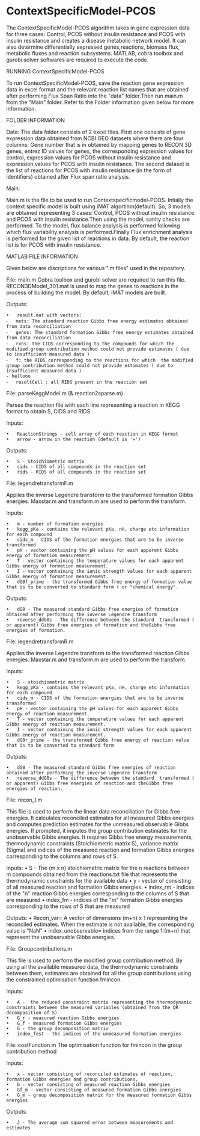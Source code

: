 # ContextSpecificModel-PCOS
The ContextSpecificModel-PCOS algorithm takes in gene expression data for three cases: Control, PCOS without insulin resistance and PCOS with insulin resistance and creates a disease metabolic network model. It can also determine differentially expressed genes,reactions, biomass flux, metabolic fluxes and reaction subsystems. MATLAB, cobra toolbox and gurobi solver softwares are required to execute the code.

RUNNING ContextSpecificModel-PCOS

To run ContextSpecificModel-PCOS, save the reaction gene expression data in excel format and the relevant reaction list names that are obtained after performing Flux Span Ratio into the "data" folder.Then run main.m from the "Main" folder. Refer to the Folder information given below for more information. 

FOLDER INFORMATION 

Data: 
The data folder consists of 2 excel files. First one consists of gene expression data obtained from NCBI GEO datasets where there are four columns: Gene number that is in obtained by mapping genes to RECON 3D genes, entrez ID values for genes, the corresponding expression values for control, expression values for PCOS without insulin resistance and expression values for PCOS with insulin resistance. The second dataset is the list of reactions for PCOS with insulin resistance (in the form of identifiers) obtained after Flux span ratio analysis.
 
Main:

Main.m is the file to be used to run Contextspecificmodel-PCOS. Intially the context specific model is built using iMAT algortihm(default). So, 3 models are obtained representing 3 cases: Control, PCOS without insulin resistance and PCOS with insulin resistance.Then using the model, sanity checks are performed. To the model, flux balance analysis is performed following which flux variability analysis is performed.Finally Flux enrichment analysis is performed for the given list of reactions in data. By default, the reaction list is for PCOS with insulin resistance.



MATLAB FILE INFORMATION

Given below are discriptions for various ".m files" used in the repository. 


File: main.m
Cobra toolbox and gurobi solver are required to run this file. RECON3DModel_301.mat is used to map the genes to reactions in the process of building the model. By default, iMAT models are built.


Outputs:

	•	result.mat with vectors:
	⁃	mets: The standard reaction Gibbs free energy estimates obtained from data reconciliation
	⁃	genes: The standard formation Gibbs free energy estimates obtained from data reconciliation
	⁃	rxns: the CIDS corresponding to the compounds for which the modified group contribution method could not provide estimates ( due to insufficient measured data )
	⁃	f: the RIDS corresponding to the reactions for which  the modified group contribution method could not provide estimates ( due to insufficient measured data )
	- hellooo
	⁃	resultCell : all RIDS present in the reaction set

File: parseKeggModel.m (&  reaction2sparse.m)

Parses the reaction file with each line representing a reaction in KEGG format to obtain S, CIDS and RIDS

Inputs:

	•	ReactionStrings - cell array of each reaction in KEGG format
	•	arrow - arrow in the reaction (default is '=')

Outputs:

	•	S - Stoichiometric matrix
	•	cids - CIDS of all compounds in the reaction set
	•	rids - RIDS of all compounds in the reaction set

File: legendretransformF.m 

Applies the inverse Legendre transform to the transformed formation Gibbs energies. Maxstar.m and transform.m are used to perform the transform. 

Inputs:
 
	•	m - number of formation energies
	•	kegg_pKa - contains the relevant pKa, nH, charge etc information for each compound
	•	cids_m - CIDS of the formation energies that are to be inverse transformed
	•	pH - vector containing the pH values for each apparent Gibbs energy of formation measurement.
	•	T - vector containing the temperature values for each apparent Gibbs energy of formation measurement.
	•	I - vector containing the ionic strength values for each apparent Gibbs energy of formation measurement.
	•	dG0f_prime - the transformed Gibbs free energy of formation value that is to be converted to standard form ( or "chemical energy".

Outputs:

	•	dG0 - The measured standard Gibbs free energies of formation obtained after performing the inverse Legendre transform
	•	reverse_ddG0s - The difference between the standard  transformed ( or apparent) Gibbs free energies of formation and theGibbs free energies of formation.


File: legendretransformR.m 

Applies the inverse Legendre transform to the transformed reaction Gibbs energies. Maxstar.m and transform.m are used to perform the transform. 

Inputs:
	 
	•	S - stoichiometric matrix
	•	kegg_pKa - contains the relevant pKa, nH, charge etc information for each compound
	•	cids_m - CIDS of the formation energies that are to be inverse transformed
	•	pH - vector containing the pH values for each apparent Gibbs energy of reaction measurement.
	•	T - vector containing the temperature values for each apparent Gibbs energy of reaction measurement.
	•	I - vector containing the ionic strength values for each apparent Gibbs energy of reaction measurement.
	•	dG0r_prime - the transformed Gibbs free energy of reaction value that is to be converted to standard form 

Outputs:

	•	dG0 - The measured standard Gibbs free energies of reaction obtained after performing the inverse Legendre transform
	•	reverse_ddG0s - The difference between the standard  transformed ( or apparent) Gibbs free energies of reaction and theGibbs free energies of reaction.


File: recon_l.m

This file is used to perform the linear data reconciliation for Gibbs free energies. It calculates reconciled estimates for all measured Gibbs energies and computes prediction estimates for the unmeasured observable Gibbs energies. If prompted, it imputes the group contribution estimates for the unobservable Gibbs energies. It requires Gibbs free energy measurements, thermodynamic constraints (Stoichiometric matrix S), variance matrix (Sigma) and indices of the measured reaction and formation Gibbs energies corresponding to the columns and rows of S.  

Inputs: 
	•	 S - The (m x n) stoichiometric matrix for the n reactions between m compounds obtained from the reactions.txt file that represents the thermodynamic constraints for the available data 
	•	 y - vector of consisting of all measured reaction and formation Gibbs energies.
	•	index_rm -  indices of the "n" reaction Gibbs energies corresponding to the columns of S that are measured
	•	index_fm -  indices of the "m" formation Gibbs energies corresponding to the rows of S that are measured

Outputs:
	•	Recon_var= A vector of dimensions (m+n) x 1 representing the reconciled estimates. When the estimate is not available, the corresponding value is "NaN"
	•	index_unobservable= indices from the range 1:(m+n) that represent the unobservable Gibbs energies. 

File: Groupcontributions.m

This file is used to perform the modified group contribution method. By using all the available measured data, the thermodynamic constraints between them, estimates are obtained for all the group contributions using the constrained optimisation function fmincon. 

Inputs:

	•	A -  the reduced constraint matrix representing the thermodynamic constraints between the measured variables (obtained from the QR decomposition of S)
	•	G_r - measured reaction Gibbs energies
	•	G_f - measured formation Gibbs energies
	•	G - the group decomposition matrix
	•	index_fest - the indices of the unmeasured formation energies

File: costFunction.m
The optimisation function for fmincon in the group contribution method

Inputs:

	•	x - vector consisting of reconciled estimates of reaction, formation Gibbs energies and group contributions.
	•	b - vector consisting of measured reaction Gibbs energies
	•	Gf_m - vector consisting of measured formation Gibbs energies
	•	G_m - group decomposition matrix for the measured formation Gibbs energies

Outputs:

	•	J - The average sum squared error between measurements and estimates






